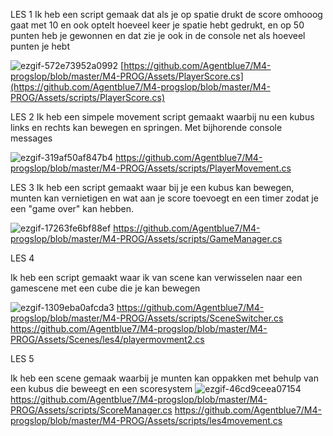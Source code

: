 LES 1
Ik heb een script gemaak dat als je op spatie drukt de score omhooog gaat met 10 en ook optelt hoeveel keer je spatie hebt gedrukt, en op 50 punten heb je gewonnen en dat zie je ook in de console net als hoeveel punten je hebt 

![ezgif-572e73952a0992](https://github.com/user-attachments/assets/154b3f66-9173-44f4-91d3-b8110cd3d8e8)
[https://github.com/Agentblue7/M4-progslop/blob/master/M4-PROG/Assets/PlayerScore.cs](https://github.com/Agentblue7/M4-progslop/blob/master/M4-PROG/Assets/scripts/PlayerScore.cs)


LES 2
Ik heb een simpele movement script gemaakt waarbij nu een kubus links en rechts kan bewegen en springen. Met bijhorende console messages

![ezgif-319af50af847b4](https://github.com/user-attachments/assets/f9aec416-13bc-4e2b-b96e-72e78f89e419)
https://github.com/Agentblue7/M4-progslop/blob/master/M4-PROG/Assets/scripts/PlayerMovement.cs

LES 3
Ik heb een script gemaakt waar bij je een kubus kan bewegen, munten kan vernietigen en wat aan je score toevoegt en een timer zodat je een "game over" kan hebben.

![ezgif-17263fe6bf88ef](https://github.com/user-attachments/assets/bd7a6b85-98df-4d3a-870c-e5645314355e)
https://github.com/Agentblue7/M4-progslop/blob/master/M4-PROG/Assets/scripts/GameManager.cs

LES 4

Ik heb een script gemaakt waar ik van scene kan verwisselen naar een gamescene met een cube die je kan bewegen

![ezgif-1309eba0afcda3](https://github.com/user-attachments/assets/70710551-d462-4f53-971e-ed8556422a34)
https://github.com/Agentblue7/M4-progslop/blob/master/M4-PROG/Assets/scripts/SceneSwitcher.cs
https://github.com/Agentblue7/M4-progslop/blob/master/M4-PROG/Assets/Scenes/les4/playermovment2.cs

LES 5

Ik heb een scene gemaak waarbij je munten kan oppakken met behulp van een kubus die beweegt en een scoresystem
![ezgif-46cd9ceea07154](https://github.com/user-attachments/assets/fe6f9cc2-f761-429a-b246-5a42b686bfb4)
https://github.com/Agentblue7/M4-progslop/blob/master/M4-PROG/Assets/scripts/ScoreManager.cs
https://github.com/Agentblue7/M4-progslop/blob/master/M4-PROG/Assets/scripts/les4movement.cs

